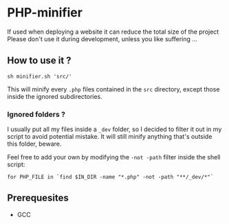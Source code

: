 # PHP-minifier

If used when deploying a website it can reduce the total size of the project
Please don't use it during development, unless you like suffering ...

## How to use it ?

```shell
sh minifier.sh 'src/'
```
This will minify every `.php` files contained in the `src` directory, except those inside the ignored subdirectories.

### Ignored folders ?

I usually put all my files inside a `_dev` folder, so I decided to filter it out in my script to avoid potential mistake. 
It will still minify anything that's outside this folder, beware.

Feel free to add your own by modifying the `-not -path` filter inside the shell script:

```shell
for PHP_FILE in `find $IN_DIR -name "*.php" -not -path "**/_dev/*"`
```

## Prerequesites

- GCC


